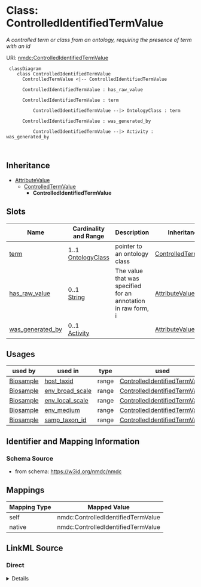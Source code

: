 # Class: ControlledIdentifiedTermValue


_A controlled term or class from an ontology, requiring the presence of term with an id_





URI: [nmdc:ControlledIdentifiedTermValue](https://w3id.org/nmdc/ControlledIdentifiedTermValue)




```mermaid
 classDiagram
    class ControlledIdentifiedTermValue
      ControlledTermValue <|-- ControlledIdentifiedTermValue
      
      ControlledIdentifiedTermValue : has_raw_value
        
      ControlledIdentifiedTermValue : term
        
          ControlledIdentifiedTermValue --|> OntologyClass : term
        
      ControlledIdentifiedTermValue : was_generated_by
        
          ControlledIdentifiedTermValue --|> Activity : was_generated_by
        
      
```





## Inheritance
* [AttributeValue](AttributeValue.md)
    * [ControlledTermValue](ControlledTermValue.md)
        * **ControlledIdentifiedTermValue**



## Slots

| Name | Cardinality and Range | Description | Inheritance |
| ---  | --- | --- | --- |
| [term](term.md) | 1..1 <br/> [OntologyClass](OntologyClass.md) | pointer to an ontology class | [ControlledTermValue](ControlledTermValue.md) |
| [has_raw_value](has_raw_value.md) | 0..1 <br/> [String](String.md) | The value that was specified for an annotation in raw form, i | [AttributeValue](AttributeValue.md) |
| [was_generated_by](was_generated_by.md) | 0..1 <br/> [Activity](Activity.md) |  | [AttributeValue](AttributeValue.md) |





## Usages

| used by | used in | type | used |
| ---  | --- | --- | --- |
| [Biosample](Biosample.md) | [host_taxid](host_taxid.md) | range | [ControlledIdentifiedTermValue](ControlledIdentifiedTermValue.md) |
| [Biosample](Biosample.md) | [env_broad_scale](env_broad_scale.md) | range | [ControlledIdentifiedTermValue](ControlledIdentifiedTermValue.md) |
| [Biosample](Biosample.md) | [env_local_scale](env_local_scale.md) | range | [ControlledIdentifiedTermValue](ControlledIdentifiedTermValue.md) |
| [Biosample](Biosample.md) | [env_medium](env_medium.md) | range | [ControlledIdentifiedTermValue](ControlledIdentifiedTermValue.md) |
| [Biosample](Biosample.md) | [samp_taxon_id](samp_taxon_id.md) | range | [ControlledIdentifiedTermValue](ControlledIdentifiedTermValue.md) |






## Identifier and Mapping Information







### Schema Source


* from schema: https://w3id.org/nmdc/nmdc





## Mappings

| Mapping Type | Mapped Value |
| ---  | ---  |
| self | nmdc:ControlledIdentifiedTermValue |
| native | nmdc:ControlledIdentifiedTermValue |





## LinkML Source

<!-- TODO: investigate https://stackoverflow.com/questions/37606292/how-to-create-tabbed-code-blocks-in-mkdocs-or-sphinx -->

### Direct

<details>
```yaml
name: ControlledIdentifiedTermValue
description: A controlled term or class from an ontology, requiring the presence of
  term with an id
notes:
- To be used for slots like env_broad_scale
from_schema: https://w3id.org/nmdc/nmdc
is_a: ControlledTermValue
slot_usage:
  term:
    name: term
    domain_of:
    - ControlledTermValue
    required: true

```
</details>

### Induced

<details>
```yaml
name: ControlledIdentifiedTermValue
description: A controlled term or class from an ontology, requiring the presence of
  term with an id
notes:
- To be used for slots like env_broad_scale
from_schema: https://w3id.org/nmdc/nmdc
is_a: ControlledTermValue
slot_usage:
  term:
    name: term
    domain_of:
    - ControlledTermValue
    required: true
attributes:
  term:
    name: term
    description: pointer to an ontology class
    from_schema: https://w3id.org/nmdc/nmdc
    rank: 1000
    domain: ControlledTermValue
    alias: term
    owner: ControlledIdentifiedTermValue
    domain_of:
    - ControlledTermValue
    range: OntologyClass
    required: true
    inlined: true
  has_raw_value:
    name: has_raw_value
    description: The value that was specified for an annotation in raw form, i.e.
      a string. E.g. "2 cm" or "2-4 cm"
    from_schema: https://w3id.org/nmdc/nmdc
    rank: 1000
    domain: AttributeValue
    multivalued: false
    alias: has_raw_value
    owner: ControlledIdentifiedTermValue
    domain_of:
    - AttributeValue
    - QuantityValue
    range: string
  was_generated_by:
    name: was_generated_by
    from_schema: https://w3id.org/nmdc/nmdc
    mappings:
    - prov:wasGeneratedBy
    rank: 1000
    alias: was_generated_by
    owner: ControlledIdentifiedTermValue
    domain_of:
    - DataObject
    - AttributeValue
    - FunctionalAnnotation
    range: Activity

```
</details>